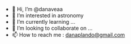 - 👋 Hi, I’m @danaveaa
- 👀 I’m interested in astronomy
- 🌱 I’m currently learning ...
- 💞️ I’m looking to collaborate on ...
- 📫 How to reach me : danaplando@gmail.com

<!---
danaveaa/danaveaa is a ✨ special ✨ repository because its `README.md` (this file) appears on your GitHub profile.
You can click the Preview link to take a look at your changes.
--->
